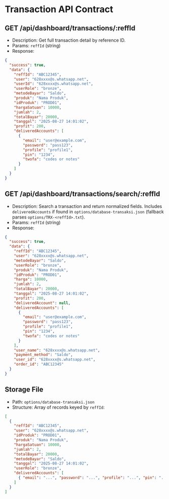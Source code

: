# Transaction API Contract

## GET /api/dashboard/transactions/:reffId
- Description: Get full transaction detail by reference ID.
- Params: `reffId` (string)
- Response:
```json
{
  "success": true,
  "data": {
    "reffId": "ABC12345",
    "user": "628xxxx@s.whatsapp.net",
    "userId": "628xxxx@s.whatsapp.net",
    "userRole": "bronze",
    "metodeBayar": "Saldo",
    "produk": "Nama Produk",
    "idProduk": "PROD01",
    "hargaSatuan": 10000,
    "jumlah": 2,
    "totalBayar": 20000,
    "tanggal": "2025-08-27 14:01:02",
    "profit": 200,
    "deliveredAccounts": [
      {
        "email": "user@example.com",
        "password": "pass123",
        "profile": "profile1",
        "pin": "1234",
        "twofa": "codes or notes"
      }
    ]
  }
}
```

## GET /api/dashboard/transactions/search/:reffId
- Description: Search a transaction and return normalized fields. Includes `deliveredAccounts` if found in `options/database-transaksi.json` (fallback parses `options/TRX-<reffId>.txt`).
- Params: `reffId` (string)
- Response:
```json
{
  "success": true,
  "data": {
    "reffId": "ABC12345",
    "user": "628xxxx@s.whatsapp.net",
    "metodeBayar": "Saldo",
    "userRole": "bronze",
    "produk": "Nama Produk",
    "idProduk": "PROD01",
    "harga": 10000,
    "jumlah": 2,
    "totalBayar": 20000,
    "tanggal": "2025-08-27 14:01:02",
    "profit": 200,
    "deliveredAccount": null,
    "deliveredAccounts": [
      {
        "email": "user@example.com",
        "password": "pass123",
        "profile": "profile1",
        "pin": "1234",
        "twofa": "codes or notes"
      }
    ],
    "user_name": "628xxxx@s.whatsapp.net",
    "payment_method": "Saldo",
    "user_id": "628xxxx@s.whatsapp.net",
    "order_id": "ABC12345"
  }
}
```

## Storage File
- Path: `options/database-transaksi.json`
- Structure: Array of records keyed by `reffId`:
```json
[
  {
    "reffId": "ABC12345",
    "user": "628xxxx@s.whatsapp.net",
    "idProduk": "PROD01",
    "produk": "Nama Produk",
    "hargaSatuan": 10000,
    "jumlah": 2,
    "totalBayar": 20000,
    "metodeBayar": "Saldo",
    "tanggal": "2025-08-27 14:01:02",
    "userRole": "bronze",
    "deliveredAccounts": [
      { "email": "...", "password": "...", "profile": "...", "pin": "...", "twofa": "..." }
    ]
  }
]
``` 